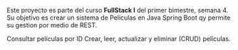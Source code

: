 Este proyecto es parte del curso **FullStack I** del primer bimestre, semana 4.
Su objetivo es crear un sistema de Peliculas en Java Spring Boot qy permite su gestion por medio de REST.

Consultar películas por ID
 Crear, leer, actualizar y eliminar (CRUD) películas.
